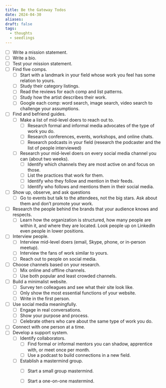 ```yaml
---
title: Be the Gateway Todos
date: 2024-04-30
aliases: 
draft: false
tags:
  - thoughts
  - seedlings
---
```



- [ ] Write a mission statement.
- [ ] Write a bio.
- [ ] Test your mission statement.
- [ ] Find five comps.
   - [ ] Start with a landmark in your field whose work you feel has some relation to yours.
   - [ ] Study their category listings.
   - [ ] Read the reviews for each comp and list patterns.
   - [ ] Study how the artist describes their work.
   - [ ] Google each comp: word search, image search, video search to challenge your assumptions.
- [ ] Find and befriend guides.
   - [ ] Make a list of mid-level doers to reach out to.
      - [ ] Research formal and informal media advocates of the type of work you do.
      - [ ] Research conferences, events, workshops, and online chats.
      - [ ] Research podcasts in your field (research the podcaster and the list of people interviewed)
   - [ ] Research your mid-level doers on every social media channel you can (about two weeks).
      - [ ] Identify which channels they are most active on and focus on those.
      - [ ] List the practices that work for them.
      - [ ] Identify who they follow and mention in their feeds.
      - [ ] Identify who follows and mentions them in their social media.
- [ ] Show up, observe, and ask questions
   - [ ] Go to events but talk to the attendees, not the big stars. Ask about them and don’t promote your work.
- [ ] Research the people behind the brands that your audience knows and respects.
   - [ ] Learn how the organization is structured, how many people are within it, and where they are located. Look people up on LinkedIn even people in lower positions.
- [ ] Interview people.
   - [ ] Interview mid-level doers (email, Skype, phone, or in-person meetup).
   - [ ] Interview the fans of work similar to yours.
   - [ ] Reach out to people on social media.
- [ ] Choose channels based on your research.
   - [ ] Mix online and offline channels.
   - [ ] Use both popular and least crowded channels.
- [ ] Build a minimalist website.
   - [ ] Survey ten colleagues and see what their site look like.
   - [ ] Only show the most essential functions of your website.
   - [ ] Write in the first person.
- [ ] Use social media meaningfully.
   - [ ] Engage in real conversations.
   - [ ] Show your purpose and process.
   - [ ] Celebrate others who care about the same type of work you do.
- [ ] Connect with one person at a time.
- [ ] Develop a support system.
   - [ ] Identify collaborators.
      - [ ] Find formal or informal mentors you can shadow, apprentice with, or meet once per month.
      - [ ] Use a podcast to build connections in a new field.
   - [ ] Establish a mastermind group.
      - [ ] Start a small group mastermind.
      - [ ] Start a one-on-one mastermind.

